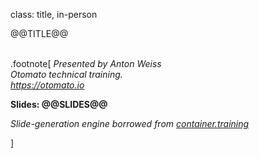 class: title, in-person

@@TITLE@@<br/></br>



.footnote[
*Presented by Anton Weiss*<br/>
*Otomato technical training.*<br/>
*https://otomato.io*

**Slides: @@SLIDES@@**

*Slide-generation engine borrowed from [container.training](https://github.com/jpetazzo/container.training)*

]



